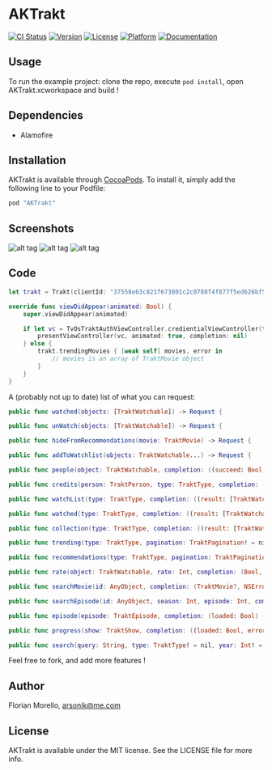 # AKTrakt

[![CI Status](http://img.shields.io/travis/arsonik/AKTrakt.svg?style=flat)](https://travis-ci.org/arsonik/AKTrakt)
[![Version](https://img.shields.io/cocoapods/v/AKTrakt.svg?style=flat)](http://cocoapods.org/pods/AKTrakt)
[![License](https://img.shields.io/cocoapods/l/AKTrakt.svg?style=flat)](http://cocoapods.org/pods/AKTrakt)
[![Platform](https://img.shields.io/cocoapods/p/AKTrakt.svg?style=flat)](http://cocoapods.org/pods/AKTrakt)
[![Documentation](https://img.shields.io/cocoapods/metrics/doc-percent/AKTrakt.svg?style=flat)](http://cocoadocs.org/docsets/AKTrakt/)

## Usage

To run the example project: clone the repo, execute `pod install`, open AKTrakt.xcworkspace and build !

## Dependencies

- Alamofire

## Installation

AKTrakt is available through [CocoaPods](https://cocoapods.org/?q=AKTrakt). To install
it, simply add the following line to your Podfile:

```ruby
pod "AKTrakt"
```

## Screenshots

![alt tag](https://raw.githubusercontent.com/arsonik/AKTrakt/master/Example/Screenshots/TVlogin.png)
![alt tag](https://raw.githubusercontent.com/arsonik/AKTrakt/master/Example/Screenshots/TVmovies.png)
![alt tag](https://raw.githubusercontent.com/arsonik/AKTrakt/master/Example/Screenshots/iOSmovies.png)

## Code

```swift
let trakt = Trakt(clientId: "37558e63c821f673801c2c0788f4f877f5ed626bf5ba4493626173b3ac19b594", clientSecret: "9a80ed5b84182af99be0a452696e68e525b2c629e6f2a9a7cd748e4147d85690", applicationId: 3695)

override func viewDidAppear(animated: Bool) {
	super.viewDidAppear(animated)

	if let vc = TvOsTraktAuthViewController.credientialViewController(trakt, delegate: self) {
		presentViewController(vc, animated: true, completion: nil)
	} else {
		trakt.trendingMovies { [weak self] movies, error in
			// movies is an array of TraktMovie object
		}
	}
}
```

A (probably not up to date) list of what you can request:
```swift
public func watched(objects: [TraktWatchable]) -> Request {

public func unWatch(objects: [TraktWatchable]) -> Request {

public func hideFromRecommendations(movie: TraktMovie) -> Request {

public func addToWatchlist(objects: TraktWatchable...) -> Request {

public func people(object: TraktWatchable, completion: ((succeed: Bool, error: NSError?) -> Void)) -> Request {

public func credits(person: TraktPerson, type: TraktType, completion: ((result: [TraktWatchable]?, error: NSError?) -> Void)) -> Request {

public func watchList(type: TraktType, completion: ((result: [TraktWatchable]?, error: NSError?) -> Void)) -> Request {

public func watched(type: TraktType, completion: ((result: [TraktWatchable]?, error: NSError?) -> Void)) -> Request {

public func collection(type: TraktType, completion: ((result: [TraktWatchable]?, error: NSError?) -> Void)) -> Request {

public func trending(type: TraktType, pagination: TraktPagination! = nil, completion: ([TraktWatchable]?, NSError?) -> Void) -> Request {

public func recommendations(type: TraktType, pagination: TraktPagination! = nil, completion: ([TraktWatchable]?, NSError?) -> Void) -> Request {

public func rate(object: TraktWatchable, rate: Int, completion: (Bool, NSError?) -> Void) -> Request {

public func searchMovie(id: AnyObject, completion: (TraktMovie?, NSError?) -> Void) -> Request {

public func searchEpisode(id: AnyObject, season: Int, episode: Int, completion: (TraktEpisode?, NSError?) -> Void) -> Request {

public func episode(episode: TraktEpisode, completion: (loaded: Bool) -> Void) -> Request? {

public func progress(show: TraktShow, completion: ((loaded: Bool, error: NSError?) -> Void)) -> Request {

public func search(query: String, type: TraktType! = nil, year: Int! = nil, pagination: TraktPagination! = nil, completion: ((results: [TraktObject]?, error: NSError?) -> 
```

Feel free to fork, and add more features !

## Author

Florian Morello, arsonik@me.com

## License

AKTrakt is available under the MIT license. See the LICENSE file for more info.
